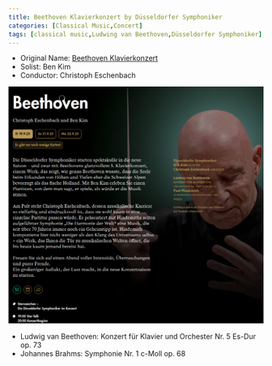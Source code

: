 ```yaml
---
title: Beethoven Klavierkonzert by Düsseldorfer Symphoniker
categories: [Classical Music,Concert]
tags: [classical music,Ludwing van Beethoven,Düsseldorfer Symphoniker]
---
```


- Original Name: [Beethoven Klavierkonzert](https://www.tonhalle.de/veranstaltung/sternzeichen/17285-beethoven)
- Solist: Ben Kim
- Conductor: Christoph Eschenbach

![Beethoven Klavierkonzert](Beethoven-Klavierkonzert.png)

- Ludwig van Beethoven: Konzert für Klavier und Orchester Nr. 5 Es-Dur op. 73
- Johannes Brahms: Symphonie Nr. 1 c-Moll op. 68
